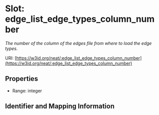 # Slot: edge_list_edge_types_column_number
_The number of the column of the edges file from where to load the edge types._


URI: [https://w3id.org/neat/:edge_list_edge_types_column_number](https://w3id.org/neat/:edge_list_edge_types_column_number)



<!-- no inheritance hierarchy -->


## Properties

 * Range: integer



## Identifier and Mapping Information





